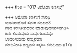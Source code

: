 +++
title = "017 ಆದೊಡಾ ಕರ್ಣಙ್ಗೆ"

+++
ಆದೊಡಾ ಕರ್ಣಂಗೆ ಸಾರಥಿ   
ಯಾದಿರಾದೊಡೆ ಸಮರ  ಮುಖದಲಿ   
ವಾದ ತೇಜೋವಧೆಯ ಮಾಡುವುದವನನವಗಡಿಸಿ   
ಕಾದಿ ಕೊಡುವುದು ನಾವು ಗೆಲುವವೊ   
ಲಾದರಿಸುವುದು ನಮ್ಮನೆಂದಾ   
ಮೇದಿನೀಪತಿ ಶಲ್ಯನನು ಸತ್ಕರಿಸಿ ಕಳುಹಿದನು   ॥17॥